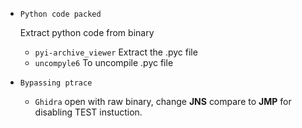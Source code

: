 - `Python code packed`

  Extract python code from binary

  - `pyi-archive_viewer` Extract the .pyc file
  - `uncompyle6` To uncompile .pyc file

- `Bypassing ptrace`

  - `Ghidra` open with raw binary, change **JNS** compare to **JMP** for disabling TEST instuction.
